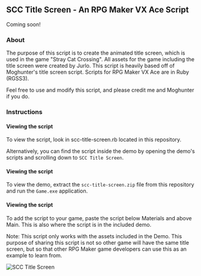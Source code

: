 ## SCC Title Screen - An RPG Maker VX Ace Script

Coming soon!

### About

The purpose of this script is to create the animated title screen, which is used in the game "Stray Cat Crossing". All assets for the game including the title screen were created by Jurlo. This script is heavily based off of Moghunter's title screen script. Scripts for RPG Maker VX Ace are in Ruby (RGSS3).

Feel free to use and modify this script, and please credit me and Moghunter if you do.

### Instructions

#### Viewing the script

To view the script, look in scc-title-screen.rb located in this repository.

Alternatively, you can find the script inside the demo by opening the demo's scripts and scrolling down to `SCC Title Screen`.

#### Viewing the script

To view the demo, extract the `scc-title-screen.zip` file from this repository and run the `Game.exe` application.

#### Viewing the script

To add the script to your game, paste the script below Materials and above Main. This is also where the script is in the included demo.

Note: This script only works with the assets included in the Demo. This purpose of sharing this script is not so other game will have the same title screen, but so that other RPG Maker game developers can use this as an example to learn from.

![SCC Title Screen]()

